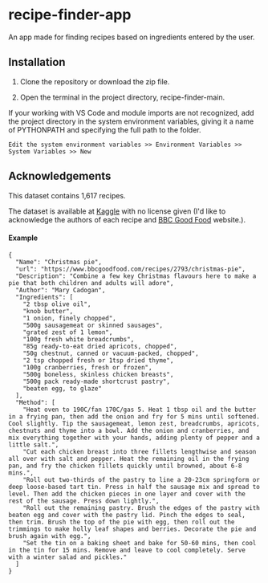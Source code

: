 # recipe-finder-app
An app made for finding recipes based on ingredients entered by the user.



## Installation

1. Clone the repository or download the zip file.

2. Open the terminal in the project directory, recipe-finder-main.

If your working with VS Code and module imports are not recognized, add the project directory 
in the system environment variables, giving it a name of PYTHONPATH and specifying the full path to the folder.
```
Edit the system environment variables >> Environment Variables >> System Variables >> New
```



## Acknowledgements
This dataset contains 1,617 recipes.

The dataset is available at [Kaggle](https://www.kaggle.com/gjbroughton/christmas-recipes) with no license given (I'd like to acknowledge the authors of each recipe and [BBC Good Food](https://www.bbcgoodfood.com/) website.).

#### Example
```
{
  "Name": "Christmas pie",
  "url": "https://www.bbcgoodfood.com/recipes/2793/christmas-pie",
  "Description": "Combine a few key Christmas flavours here to make a pie that both children and adults will adore",
  "Author": "Mary Cadogan",
  "Ingredients": [
    "2 tbsp olive oil",
    "knob butter",
    "1 onion, finely chopped",
    "500g sausagemeat or skinned sausages",
    "grated zest of 1 lemon",
    "100g fresh white breadcrumbs",
    "85g ready-to-eat dried apricots, chopped",
    "50g chestnut, canned or vacuum-packed, chopped",
    "2 tsp chopped fresh or 1tsp dried thyme",
    "100g cranberries, fresh or frozen",
    "500g boneless, skinless chicken breasts",
    "500g pack ready-made shortcrust pastry",
    "beaten egg, to glaze"
  ],
  "Method": [
    "Heat oven to 190C/fan 170C/gas 5. Heat 1 tbsp oil and the butter in a frying pan, then add the onion and fry for 5 mins until softened. Cool slightly. Tip the sausagemeat, lemon zest, breadcrumbs, apricots, chestnuts and thyme into a bowl. Add the onion and cranberries, and mix everything together with your hands, adding plenty of pepper and a little salt.",
    "Cut each chicken breast into three fillets lengthwise and season all over with salt and pepper. Heat the remaining oil in the frying pan, and fry the chicken fillets quickly until browned, about 6-8 mins.",
    "Roll out two-thirds of the pastry to line a 20-23cm springform or deep loose-based tart tin. Press in half the sausage mix and spread to level. Then add the chicken pieces in one layer and cover with the rest of the sausage. Press down lightly.",
    "Roll out the remaining pastry. Brush the edges of the pastry with beaten egg and cover with the pastry lid. Pinch the edges to seal, then trim. Brush the top of the pie with egg, then roll out the trimmings to make holly leaf shapes and berries. Decorate the pie and brush again with egg.",
    "Set the tin on a baking sheet and bake for 50-60 mins, then cool in the tin for 15 mins. Remove and leave to cool completely. Serve with a winter salad and pickles."
  ]
}
```
